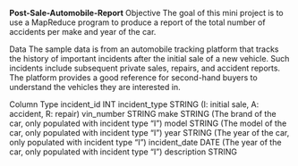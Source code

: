 ****Post-Sale-Automobile-Report****
Objective
The goal of this mini project is to use a MapReduce program to produce a report of the total number of accidents per make and year of the car.

Data
The sample data is from an automobile tracking platform that tracks the history of important incidents after the initial sale of a new vehicle. Such incidents include subsequent private sales, repairs, and accident reports. The platform provides a good reference for second-hand buyers to understand the vehicles they are interested in.

Column	Type
incident_id	INT
incident_type	STRING (I: initial sale, A: accident, R: repair)
vin_number	STRING
make	STRING (The brand of the car, only populated with incident type “I”)
model	STRING (The model of the car, only populated with incident type “I”)
year	STRING (The year of the car, only populated with incident type “I”)
incident_date	DATE (The year of the car, only populated with incident type “I”)
description	STRING
